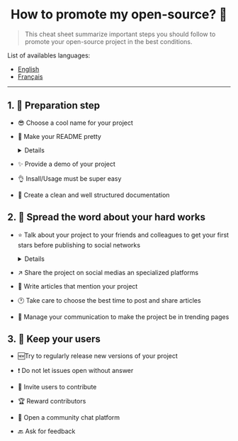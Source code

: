 <h1 align="center">How to promote my open-source? 🚀</h1>

> This cheat sheet summarize important steps you should follow to promote your open-source project in the best conditions.

List of availables languages:

- [English](./README.md)
- [Français](./README-fr.md)

---

## 1. 🎢 Preparation step

- 😎 Choose a cool name for your project

- 💅 Make your README pretty

    <details>
    <summary>Details</summary>
    <p>

  > [List of beautiful readmes](https://github.com/matiassingers/awesome-readme).

    </p>
    </details>

- ✨ Provide a demo of your project

- 👌 Insall/Usage must be super easy

- 📘 Create a clean and well structured documentation

## 2. 📢 Spread the word about your hard works

- ⭐ Talk about your project to your friends and colleagues to get your first stars before publishing to social networks

    <details>
    <summary>Details</summary>
    <p>

  > A minimum of stars make your project more trustable then a zero star project.

    </p>
    </details>

- ↗️ Share the project on social medias an specialized platforms

-  📃 Write articles that mention your project

- 🕐 Take care to choose the best time to post and share articles

- 📘 Manage your communication to make the project be in trending pages

## 3. 🤝 Keep your users

- 🆕Try to regularly release new versions of your project

- ❗ Do not let issues open without answer

- 🙏 Invite users to contribute

- 🏆 Reward contributors

- 💬 Open a community chat platform

- 🔙 Ask for feedback
